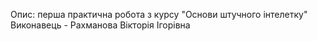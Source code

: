Опис: перша практична робота з курсу "Основи штучного інтелетку"
Виконавець - Рахманова Вікторія Ігорівна
